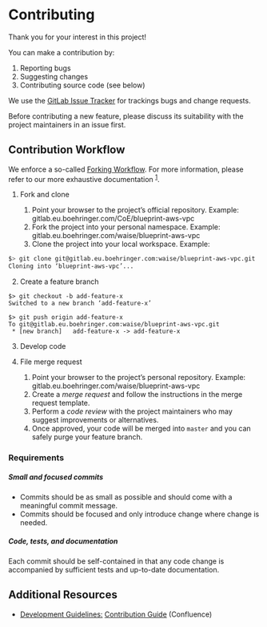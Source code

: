 # Contributing

Thank you for your interest in this project!

You can make a contribution by:

1. Reporting bugs
2. Suggesting changes
3. Contributing source code (see below)

We use the [GitLab Issue Tracker](https://docs.gitlab.com/ee/user/project/issues/) for trackings bugs and change requests.

Before contributing a new feature, please discuss its suitability with the project maintainers in an issue first.

## Contribution Workflow

We enforce a so-called [Forking Workflow](https://www.atlassian.com/git/tutorials/comparing-workflows/forking-workflow). For more information, please refer to our more exhaustive documentation <sup>[1](#f1)</sup>.

1. Fork and clone

    1. Point your browser to the project’s official repository. Example: gitlab.eu.boehringer.com/CoE/blueprint-aws-vpc
    2. Fork the project into your personal namespace. Example: gitlab.eu.boehringer.com/waise/blueprint-aws-vpc
    3. Clone the project into your local workspace. Example:

``` bash
$> git clone git@gitlab.eu.boehringer.com:waise/blueprint-aws-vpc.git
Cloning into ‘blueprint-aws-vpc’...
```

2. Create a feature branch

```
$> git checkout -b add-feature-x
Switched to a new branch ‘add-feature-x’
```

```
$> git push origin add-feature-x
To git@gitlab.eu.boehringer.com:waise/blueprint-aws-vpc.git
 * [new branch]   add-feature-x -> add-feature-x
```

3. Develop code

4. File merge request

    1. Point your browser to the project’s personal repository. Example: gitlab.eu.boehringer.com/waise/blueprint-aws-vpc
    2. Create a *merge request* and follow the instructions in the merge request template.
    3. Perform a *code review* with the project maintainers who may suggest improvements or alternatives.
    4. Once approved, your code will be merged into `master` and you can safely purge your feature branch.

### Requirements

##### Small and focused commits

- Commits should be as small as possible and should come with a meaningful commit message.
- Commits should be focused and only introduce change where change is needed.

##### Code, tests, and documentation

Each commit should be self-contained in that any code change is accompanied by sufficient tests and up-to-date documentation.

## Additional Resources

- <a href="https://confluence.bi-scrum.com/display/ITINF/Development+Guidelines">Development Guidelines:</a> <a id="f1" href="https://confluence.bi-scrum.com/display/ITINF/Contribution">Contribution Guide</a> (Confluence)
